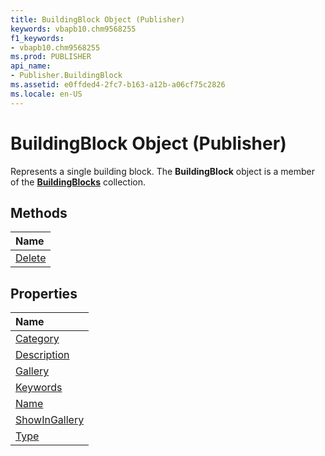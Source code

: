 ```yaml
---
title: BuildingBlock Object (Publisher)
keywords: vbapb10.chm9568255
f1_keywords:
- vbapb10.chm9568255
ms.prod: PUBLISHER
api_name:
- Publisher.BuildingBlock
ms.assetid: e0ffded4-2fc7-b163-a12b-a06cf75c2826
ms.locale: en-US
---
```



# BuildingBlock Object (Publisher)

Represents a single building block. The  **BuildingBlock** object is a member of the **[BuildingBlocks](buildingblocks-object-publisher.md)** collection.
 


## Methods



|**Name**|
|:-----|
|[Delete](buildingblock.delete-method-publisher.md)|

## Properties



|**Name**|
|:-----|
|[Category](buildingblock.category-property-publisher.md)|
|[Description](buildingblock.description-property-publisher.md)|
|[Gallery](buildingblock.gallery-property-publisher.md)|
|[Keywords](buildingblock.keywords-property-publisher.md)|
|[Name](buildingblock.name-property-publisher.md)|
|[ShowInGallery](buildingblock.showingallery-property-publisher.md)|
|[Type](buildingblock.type-property-publisher.md)|


